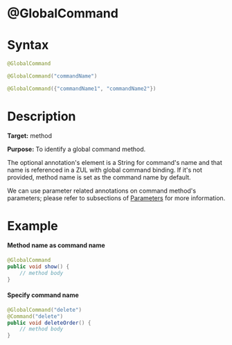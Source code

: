 # @GlobalCommand

Syntax
======

```java
@GlobalCommand

@GlobalCommand("commandName")

@GlobalCommand({"commandName1", "commandName2"})
```

Description
===========

**Target:** method

**Purpose:** To identify a global command method.

The optional annotation's element is a String for command's name and that name is referenced in a ZUL with global command binding. If it's not provided, method name is set as the command name by default.

We can use parameter related annotations on command method's parameters; please refer to subsections of [ Parameters](./parameters.html) for more information.

Example
=======

#### Method name as command name
```java
@GlobalCommand
public void show() {
    // method body
}
```
#### Specify command name
```java
@GlobalCommand("delete")
@Command("delete")
public void deleteOrder() {
    // method body
}
```
